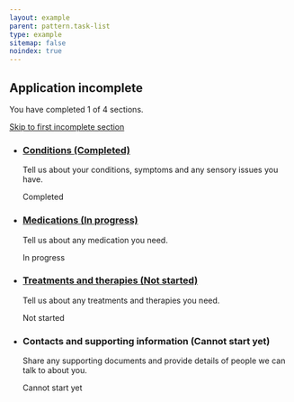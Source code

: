 ```yaml
---
layout: example
parent: pattern.task-list
type: example
sitemap: false
noindex: true
---
```


<h2 id="task-list-status" class="ds_task-list-status-heading">Application incomplete</h2>
<nav aria-labelledby="task-list-status" class="ds_task-list-status">
    <p>You have completed 1 of 4 sections.</p>
    <p><a href="#task2">Skip to first incomplete section</a></p>
</nav>
<ul class="ds_task-list">
    <li class="ds_task-list__task" id="task1">
        <div class="ds_task-list__task-details">
            <h3 class="ds_task-list__task-heading">
                <a class="ds_task-list__task-link" href="#">Conditions <span class="visually-hidden">(Completed)</span></a>
            </h3>
            <p class="ds_hint-text  ds_task-list__task-summary">Tell us about your conditions, symptoms and any sensory issues you have.</p>
        </div>
        <div class="ds_task-list__task-status  ds_task-list__task-status--complete" aria-hidden="true">Completed</div>
    </li>
    <li class="ds_task-list__task" id="task2">
        <div class="ds_task-list__task-details">
            <h3 class="ds_task-list__task-heading">
                <a class="ds_task-list__task-link" href="#">Medications <span class="visually-hidden">(In progress)</span></a>
            </h3>
            <p class="ds_hint-text  ds_task-list__task-summary">Tell us about any medication you need.</p>
        </div>
        <div class="ds_task-list__task-status" aria-hidden="true">In progress</div>
    </li>
    <li class="ds_task-list__task" id="task3">
        <div class="ds_task-list__task-details">
            <h3 class="ds_task-list__task-heading">
                <a class="ds_task-list__task-link" href="#">Treatments and therapies <span class="visually-hidden">(Not started)</span></a>
            </h3>
            <p class="ds_hint-text  ds_task-list__task-summary">Tell us about any treatments and therapies you need.</p>
        </div>
        <div class="ds_task-list__task-status" aria-hidden="true">Not started</div>
    </li>
    <li class="ds_task-list__task" id="task4">
        <div class="ds_task-list__task-details">
            <h3 class="ds_task-list__task-heading">Contacts and supporting information <span class="visually-hidden">(Cannot start yet)</span></h3>
            <p class="ds_hint-text  ds_task-list__task-summary">Share any supporting documents and provide details of people we can talk to about you.</p>
        </div>
        <div class="ds_task-list__task-status" aria-hidden="true">Cannot start yet</div>
    </li>
</ul>
